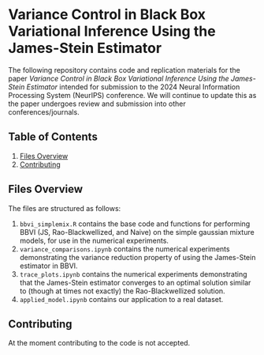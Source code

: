# Variance Control in Black Box Variational Inference Using the James-Stein Estimator

The following repository contains code and replication materials for the paper *Variance Control in Black Box Variational Inference Using the James-Stein Estimator* intended for submission to the 2024 Neural Information Processing System (NeurIPS) conference. We will continue to update this as the paper undergoes review and submission into other conferences/journals.

## Table of Contents

1. [Files Overview](#files-overview)
2. [Contributing](#contributing)

## Files Overview

The files are structured as follows:

1. `bbvi_simplemix.R` contains the base code and functions for performing BBVI (JS, Rao-Blackwellized, and Naive) on the simple gaussian mixture models, for use in the numerical experiments.
2. `variance_comparisons.ipynb` contains the numerical experiments demonstrating the variance reduction property of using the James-Stein estimator in BBVI.
3. `trace_plots.ipynb` contains the numerical experiments demonstrating that the James-Stein estimator converges to an optimal solution similar to (though at times not exactly) the Rao-Blackwellized solution.
4. `applied_model.ipynb` contains our application to a real dataset.

## Contributing

At the moment contributing to the code is not accepted.
